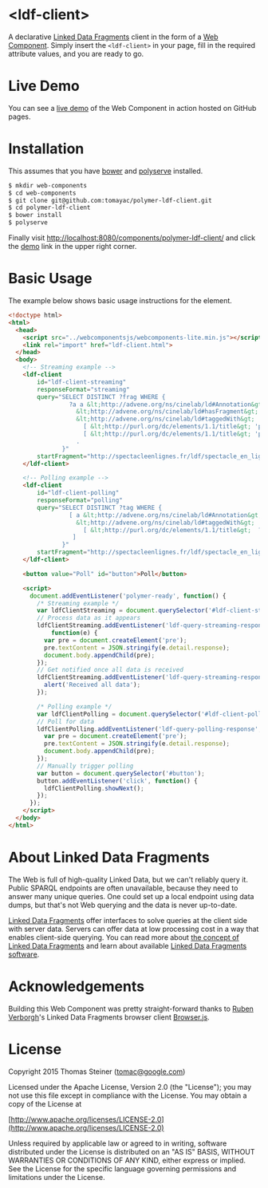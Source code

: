 &lt;ldf-client&gt;
==========================

A declarative [Linked Data Fragments](http://linkeddatafragments.org) client in the form of a [Web Component](http://webcomponents.org/).
Simply insert the ```<ldf-client>``` in your page, fill in the required attribute values,
and you are ready to go.

Live Demo
=========

You can see a [live demo](http://tomayac.github.io/polymer-ldf-client/)
of the Web Component in action hosted on GitHub pages.

Installation
============

This assumes that you have [bower](http://bower.io/) and
[polyserve](https://github.com/PolymerLabs/polyserve) installed.

```sh
$ mkdir web-components
$ cd web-components
$ git clone git@github.com:tomayac/polymer-ldf-client.git
$ cd polymer-ldf-client
$ bower install
$ polyserve
```

Finally visit [http://localhost:8080/components/polymer-ldf-client/](http://localhost:8080/components/polymer-ldf-client/)
and click the [demo](http://localhost:8080/components/polymer-ldf-client/demo/) link in the upper right corner.

Basic Usage
===========

The example below shows basic usage instructions for the element.

```html
<!doctype html>
<html>
  <head>
    <script src="../webcomponentsjs/webcomponents-lite.min.js"></script>
    <link rel="import" href="ldf-client.html">
  </head>
  <body>
    <!-- Streaming example -->
    <ldf-client
        id="ldf-client-streaming"
        responseFormat="streaming"
        query="SELECT DISTINCT ?frag WHERE {
                 ?a a &lt;http://advene.org/ns/cinelab/ld#Annotation&gt; ;
                   &lt;http://advene.org/ns/cinelab/ld#hasFragment&gt; ?frag ;
                   &lt;http://advene.org/ns/cinelab/ld#taggedWith&gt;
                     [ &lt;http://purl.org/dc/elements/1.1/title&gt; 'personnages: Margaret'],
                     [ &lt;http://purl.org/dc/elements/1.1/title&gt; 'personnages: Grand Papa Pollitt'];
                   .
               }"
        startFragment="http://spectacleenlignes.fr/ldf/spectacle_en_lignes">
    </ldf-client>

    <!-- Polling example -->
    <ldf-client
        id="ldf-client-polling"
        responseFormat="polling"
        query="SELECT DISTINCT ?tag WHERE {
                 [ a &lt;http://advene.org/ns/cinelab/ld#Annotation&gt; ;
                   &lt;http://advene.org/ns/cinelab/ld#taggedWith&gt;
                     [ &lt;http://purl.org/dc/elements/1.1/title&gt;  ?tag ]
                  ]
               }"
        startFragment="http://spectacleenlignes.fr/ldf/spectacle_en_lignes">
    </ldf-client>

    <button value="Poll" id="button">Poll</button>

    <script>
      document.addEventListener('polymer-ready', function() {
        /* Streaming example */
        var ldfClientStreaming = document.querySelector('#ldf-client-streaming');
        // Process data as it appears
        ldfClientStreaming.addEventListener('ldf-query-streaming-response-partial',
            function(e) {
          var pre = document.createElement('pre');
          pre.textContent = JSON.stringify(e.detail.response);
          document.body.appendChild(pre);
        });
        // Get notified once all data is received
        ldfClientStreaming.addEventListener('ldf-query-streaming-response-end', function() {
          alert('Received all data');
        });

        /* Polling example */
        var ldfClientPolling = document.querySelector('#ldf-client-polling');
        // Poll for data
        ldfClientPolling.addEventListener('ldf-query-polling-response', function(e) {
          var pre = document.createElement('pre');
          pre.textContent = JSON.stringify(e.detail.response);
          document.body.appendChild(pre);
        });
        // Manually trigger polling
        var button = document.querySelector('#button');
        button.addEventListener('click', function() {
          ldfClientPolling.showNext();
        });
      });
    </script>
  </body>
</html>
```

About Linked Data Fragments
===========================

The Web is full of high-quality Linked Data,
but we can't reliably query it.
Public SPARQL endpoints are often unavailable,
because they need to answer many unique queries.
One could set up a local endpoint using data dumps,
but that's not Web querying and
the data is never up-to-date.

[Linked Data Fragments](http://linkeddatafragments.org/) offer interfaces to
solve queries at the client side with server data.
Servers can offer data at low processing cost
in a way that enables client-side querying.
You can read more about [the concept of Linked Data Fragments](http://linkeddatafragments.org/concept/)
and learn about available [Linked Data Fragments software](http://linkeddatafragments.org/software/).

Acknowledgements
================

Building this Web Component was pretty straight-forward thanks to
[Ruben Verborgh](http://ruben.verborgh.org/)'s
Linked Data Fragments browser client
[Browser.js](https://github.com/LinkedDataFragments/Browser.js).

License
=======
Copyright 2015 Thomas Steiner (tomac@google.com)

Licensed under the Apache License, Version 2.0 (the "License");
you may not use this file except in compliance with the License.
You may obtain a copy of the License at

[http://www.apache.org/licenses/LICENSE-2.0](http://www.apache.org/licenses/LICENSE-2.0)

Unless required by applicable law or agreed to in writing, software
distributed under the License is distributed on an "AS IS" BASIS,
WITHOUT WARRANTIES OR CONDITIONS OF ANY KIND, either express or implied.
See the License for the specific language governing permissions and
limitations under the License.

